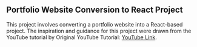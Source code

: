 ## Portfolio Website Conversion to React Project


This project involves converting a portfolio website into a React-based project. The inspiration and guidance for this project were drawn from the YouTube tutorial by Original YouTube Tutorial: [YouTube Link](https://www.youtube.com/watch?v=dRuMoGNcJfw&t=1s).
